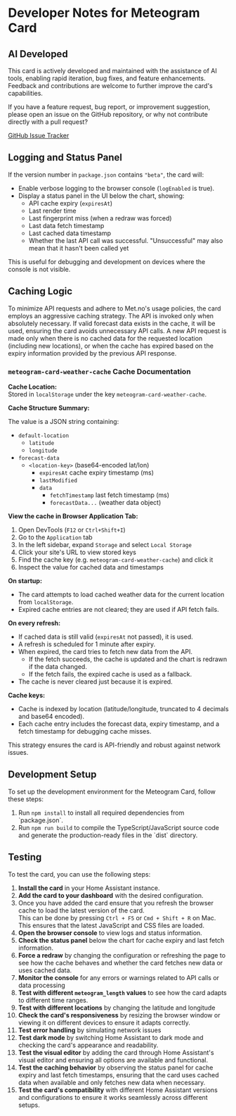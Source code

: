 # Developer Notes for Meteogram Card

## AI Developed

This card is actively developed and maintained with the assistance of AI tools, enabling rapid iteration, bug fixes, and feature enhancements.  
Feedback and contributions are welcome to further improve the card's capabilities.

If you have a feature request, bug report, or improvement suggestion, please open an issue on the GitHub repository, or why not contribute directly with a pull request?

[GitHub Issue Tracker](https://github.com/jm-cook/lovelace-meteogram-card/issues)


## Logging and Status Panel

If the version number in `package.json` contains `"beta"`, the card will:
- Enable verbose logging to the browser console (`logEnabled` is true).
- Display a status panel in the UI below the chart, showing:
  - API cache expiry (`expiresAt`)
  - Last render time
  - Last fingerprint miss (when a redraw was forced)
  - Last data fetch timestamp
  - Last cached data timestamp
  - Whether the last API call was successful. "Unsuccessful" may also mean that it hasn't been called yet

This is useful for debugging and development on devices where the console is not visible.

## Caching Logic

To minimize API requests and adhere to Met.no's usage policies, the card employs an aggressive caching strategy. 
The API is invoked only when absolutely necessary. If valid forecast data exists in the cache, it will be used, 
ensuring the card avoids unnecessary API calls. A new API request is made only when there is no cached data 
for the requested location (including new locations), or when the cache has expired based on the expiry 
information provided by the previous API response.


### `meteogram-card-weather-cache` Cache Documentation


**Cache Location:**  
  Stored in `localStorage` under the key `meteogram-card-weather-cache`.


**Cache Structure Summary:**

The value is a JSON string containing:

- `default-location`
  - `latitude`
  - `longitude`
- `forecast-data`
  - `<location-key>` (base64-encoded lat/lon)
    - `expiresAt` cache expiry timestamp (ms)
    - `lastModified`
    - `data`
      - `fetchTimestamp` last fetch timestamp (ms)
      - `forecastData...` (weather data object)



**View the cache in Browser Application Tab:**
1. Open DevTools (`F12` or `Ctrl+Shift+I`)
2. Go to the `Application` tab
3. In the left sidebar, expand `Storage` and select `Local Storage`
4. Click your site's URL to view stored keys
5. Find the cache key (e\.g\. `meteogram-card-weather-cache`) and click it
6. Inspect the value for cached data and timestamps

**On startup:**  
  - The card attempts to load cached weather data for the current location from `localStorage`.
  - Expired cache entries are not cleared; they are used if API fetch fails.

**On every refresh:**  
  - If cached data is still valid (`expiresAt` not passed), it is used.
  - A refresh is scheduled for 1 minute after expiry.
  - When expired, the card tries to fetch new data from the API.
    - If the fetch succeeds, the cache is updated and the chart is redrawn if the data changed.
    - If the fetch fails, the expired cache is used as a fallback.
  - The cache is never cleared just because it is expired.

**Cache keys:**  
  - Cache is indexed by location (latitude/longitude, truncated to 4 decimals and base64 encoded).
  - Each cache entry includes the forecast data, expiry timestamp, and a fetch timestamp for debugging cache misses.

This strategy ensures the card is API-friendly and robust against network issues.

## Development Setup

To set up the development environment for the Meteogram Card, follow these steps:

1. Run `npm install` to install all required dependencies from \`package.json\`.
2. Run `npm run build` to compile the TypeScript/JavaScript source code and generate the production-ready files in the \`dist\` directory.   

## Testing

To test the card, you can use the following steps:
1. **Install the card** in your Home Assistant instance.
2. **Add the card to your dashboard** with the desired configuration.
3. Once you have added the card ensure that you refresh the browser cache to load the latest version of the card.  
   This can be done by pressing `Ctrl + F5` or `Cmd + Shift + R` on Mac.
   This ensures that the latest JavaScript and CSS files are loaded.
3. **Open the browser console** to view logs and status information.
4. **Check the status panel** below the chart for cache expiry and last fetch information.
5. **Force a redraw** by changing the configuration or refreshing the page to see how the
cache behaves and whether the card fetches new data or uses cached data.
7. **Monitor the console** for any errors or warnings related to API calls or data processing
8. **Test with different `meteogram_length` values** to see how the card adapts to different time ranges.
9. **Test with different locations** by changing the latitude and longitude
10. **Check the card's responsiveness** by resizing the browser window or viewing it on different devices to ensure it adapts correctly.
11. **Test error handling** by simulating network issues
12. **Test dark mode** by switching Home Assistant to dark mode and checking the card's appearance and readability.
13. **Test the visual editor** by adding the card through Home Assistant's visual editor and ensuring all options are available and functional.
14. **Test the caching behavior** by observing the status panel for cache expiry and last fetch timestamps, ensuring that the card uses cached data when available and only fetches new data when necessary.
16. **Test the card's compatibility** with different Home Assistant versions and configurations to ensure it works seamlessly across different setups.
